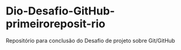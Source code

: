# Dio-Desafio-GitHub-primeiroreposit-rio
Repositório para conclusão do Desafio de projeto sobre Git/GitHub
